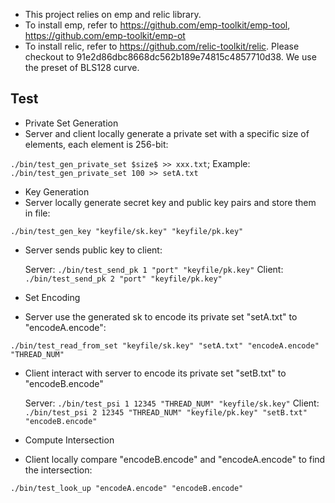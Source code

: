 * This project relies on emp and relic library.
* To install emp, refer to https://github.com/emp-toolkit/emp-tool, https://github.com/emp-toolkit/emp-ot
* To install relic, refer to https://github.com/relic-toolkit/relic. Please checkout to 91e2d86dbc8668dc562b189e74815c4857710d38. We use the preset of BLS128 curve.

## Test
* Private Set Generation
* Server and client locally generate a private set with a specific size of elements, each element is 256-bit:

`./bin/test_gen_private_set $size$ >> xxx.txt`;
Example: `./bin/test_gen_private_set 100 >> setA.txt`

* Key Generation
* Server locally generate secret key and public key pairs and store them in file:

`./bin/test_gen_key "keyfile/sk.key" "keyfile/pk.key"`

* Server sends public key to client:

  Server: `./bin/test_send_pk 1 "port" "keyfile/pk.key"`
  Client: `./bin/test_send_pk 2 "port" "keyfile/pk.key"`

* Set Encoding
* Server use the generated sk to encode its private set "setA.txt" to "encodeA.encode":

`./bin/test_read_from_set "keyfile/sk.key" "setA.txt" "encodeA.encode" "THREAD_NUM"`

* Client interact with server to encode its private set "setB.txt" to "encodeB.encode"

  Server: `./bin/test_psi 1 12345 "THREAD_NUM" "keyfile/sk.key"`
  Client: `./bin/test_psi 2 12345 "THREAD_NUM" "keyfile/pk.key" "setB.txt" "encodeB.encode"`

* Compute Intersection
* Client locally compare "encodeB.encode" and "encodeA.encode" to find the intersection:

`./bin/test_look_up "encodeA.encode" "encodeB.encode"`
